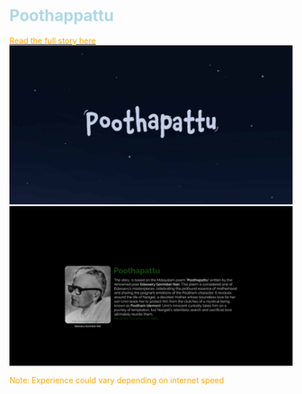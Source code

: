 # <span style="color:lightblue;">Poothappattu
[<span style="color:orange;"> Read the full story here](https://abhivpm.github.io/Poothapattu/)
![Cover](./cover.jpg)
![Author info](./info.jpg)

<span style="color:orange;">Note: Experience could vary depending on internet speed